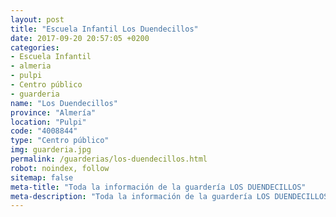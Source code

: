 ```yaml
---
layout: post
title: "Escuela Infantil Los Duendecillos"
date: 2017-09-20 20:57:05 +0200
categories:
- Escuela Infantil
- almeria
- pulpi
- Centro público
- guarderia
name: "Los Duendecillos"
province: "Almería"
location: "Pulpi"
code: "4008844"
type: "Centro público"
img: guarderia.jpg
permalink: /guarderias/los-duendecillos.html
robot: noindex, follow
sitemap: false
meta-title: "Toda la información de la guardería LOS DUENDECILLOS"
meta-description: "Toda la información de la guardería LOS DUENDECILLOS"
---
```

